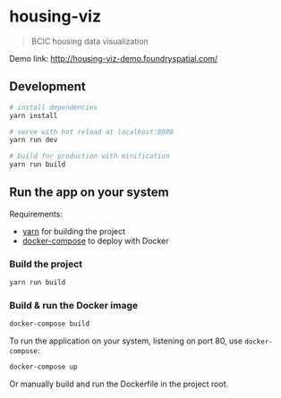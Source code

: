 # housing-viz

> BCIC housing data visualization

Demo link: http://housing-viz-demo.foundryspatial.com/

## Development

``` bash
# install dependencies
yarn install

# serve with hot reload at localhost:8080
yarn run dev

# build for production with minification
yarn run build
```

## Run the app on your system

Requirements:

- [yarn](https://yarnpkg.com/) for building the project
- [docker-compose](https://www.docker.com/) to deploy with Docker

### Build the project

``` bash
yarn run build
```

### Build & run the Docker image

``` bash
docker-compose build
```
To run the application on your system, listening on port 80, use `docker-compose`:

``` bash
docker-compose up
```

Or manually build and run the Dockerfile in the project root.
